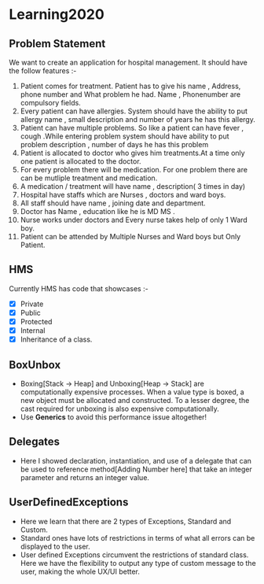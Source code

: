 # Learning2020

## Problem Statement

We want to create an application for hospital management. It should have the follow features :-

1. Patient comes for treatment. Patient has to give his name , Address, phone number and What problem he had. Name , Phonenumber are compulsory fields.
2. Every patient can have allergies. System should have the ability to put allergy name , small description and number of years he has this allergy.
2. Patient can have multiple problems. So like a patient can have fever , cough .While entering problem system should have ability to put problem description ,        number of days he has this problem 
3. Patient is allocated to doctor who gives him treatments.At a time only one patient is allocated to the doctor.
4. For every problem there will be medication. For one problem there are can be mutliple treatment and medication.
5. A medication / treatment will have name , description( 3 times in day)
6. Hospital have staffs which are Nurses , doctors  and  ward boys.
7. All staff should have name , joining date and department.
8. Doctor has Name , education like he is MD MS . 
9. Nurse works under doctors and Every nurse takes help of only 1 Ward boy.
7. Patient can be attended by Multiple Nurses and Ward boys but Only Patient.


## HMS
Currently HMS has code that showcases :-
- [x] Private
- [x] Public
- [x] Protected
- [x] Internal
- [x] Inheritance of a class.

## BoxUnbox
* Boxing[Stack -> Heap] and Unboxing[Heap -> Stack] are computationally expensive processes. When a value type is boxed, a new object must be allocated and           constructed. To a lesser degree, the cast required for unboxing is also expensive computationally. 
* Use **Generics** to avoid this performance issue altogether!

## Delegates
* Here I showed declaration, instantiation, and use of a delegate that can be used to reference method[Adding Number here] that take an integer parameter and         returns an integer value.

## UserDefinedExceptions
* Here we learn that there are 2 types of Exceptions, Standard and Custom.
* Standard ones have lots of restrictions in terms of what all errors can be displayed to the user.
* User defined Exceptions circumvent the restrictions of standard class. Here we have the flexibility to output any type of custom message to the user, making the     whole UX/UI better.
